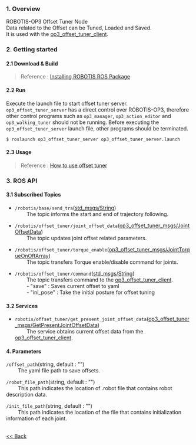 ### 1. Overview   
ROBOTIS-OP3 Offset Tuner Node   
Data related to the Offset can be Tuned, Loaded and Saved.   
It is used with the [op3_offset_tuner_client].  


### 2. Getting started
#### 2.1 Download & Build
 > Reference : [Installing ROBOTIS ROS Package](OP3_Recovery_of_ROBOTIS_OP3#24_installation_robotis_ros_packages.md)  


#### 2.2 Run
Execute the launch file to start offset tuner server.  
`op3_offset_tuner_server` has a direct control over ROBOTIS-OP3, therefore other control programs such as `op3_manager`, `op3_action_editor` and `op3_walking_tuner` should not be running.
Before executing the `op3_offset_tuner_server` launch file, other programs should be terminated.    
```
$ roslaunch op3_offset_tuner_server op3_offset_tuner_server.launch
```  

#### 2.3 Usage
> Reference : [How to use offset tuner](OP3_How_to_use_offset_tuner.md)  


### 3. ROS API

#### 3.1 Subscribed Topics
* `/robotis/base/send_tra`([std_msgs/String])  
&emsp;&emsp; The topic informs the start and end of trajectory following.  

* `/robotis/offset_tuner/joint_offset_data`([op3_offset_tuner_msgs/JointOffsetData])  
&emsp;&emsp; The topic updates joint offset related parameters.  

* `/robotis/offset_tuner/torque_enable`([op3_offset_tuner_msgs/JointTorqueOnOffArray])  
&emsp;&emsp; The topic transfers Torque enable/disable command for joints.

* `/robotis/offset_tuner/command`([std_msgs/String])  
&emsp;&emsp; The topic transfers command to the [op3_offset_tuner_client].  
&emsp;&emsp; - "save"     : Saves current offset to yaml  
&emsp;&emsp; - "ini_pose" : Take the initial posture for offset tuning  


#### 3.2 Services
* `robotis/offset_tuner/get_present_joint_offset_data`([op3_offset_tuner_msgs/GetPresentJointOffsetData])  
&emsp;&emsp; The service obtains current offset data from the [op3_offset_tuner_client].  

#### 4. Parameters
`/offset_path`(string, default : "")  
&emsp;&emsp; The yaml file path to save offsets.   

`/robot_file_path`(string, default : "")  
&emsp;&emsp; This path indicates the location of .robot file that contains robot description data.  

`/init_file_path`(string, default : "")  
&emsp;&emsp; This path indicates the location of the file that contains initialization information of each joint.  



<br>[&lt;&lt; Back]


[std_msgs/String]:(http://docs.ros.org/api/std_msgs/html/msg/String.html)
[op3_offset_tuner_client]:https://github.com/ROBOTIS-GIT/ROBOTIS-Documents/wiki/op3_offset_tuner_client
[How to use offset tuner]:https://github.com/ROBOTIS-GIT/ROBOTIS-Documents/wiki/OP3-How-to-use-offset-tuner
[op3_offset_tuner_msgs/JointOffsetData]:https://github.com/ROBOTIS-GIT/ROBOTIS-Documents/wiki/JointOffsetData.msg
[op3_offset_tuner_msgs/JointTorqueOnOffArray]:https://github.com/ROBOTIS-GIT/ROBOTIS-Documents/wiki/JointTorqueOnOffArray.msg
[op3_offset_tuner_msgs/GetPresentJointOffsetData]:https://github.com/ROBOTIS-GIT/ROBOTIS-Documents/wiki/GetPresentJointOffsetData.srv

[&lt;&lt; Back]:[ROBOTIS-OP3-Tools.md]
